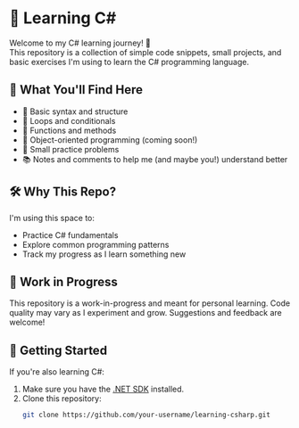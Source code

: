 # 🧠 Learning C#

Welcome to my C# learning journey! 🚀  
This repository is a collection of simple code snippets, small projects, and basic exercises I'm using to learn the C# programming language.

## 📌 What You'll Find Here

- 🌱 Basic syntax and structure
- 🔁 Loops and conditionals
- 🧮 Functions and methods
- 🧰 Object-oriented programming (coming soon!)
- 🧪 Small practice problems
- 📚 Notes and comments to help me (and maybe you!) understand better

## 🛠️ Why This Repo?

I'm using this space to:
- Practice C# fundamentals
- Explore common programming patterns
- Track my progress as I learn something new

## 🚧 Work in Progress

This repository is a work-in-progress and meant for personal learning. Code quality may vary as I experiment and grow. Suggestions and feedback are welcome!

## 📎 Getting Started

If you're also learning C#:
1. Make sure you have the [.NET SDK](https://dotnet.microsoft.com/download) installed.
2. Clone this repository:
   ```bash
   git clone https://github.com/your-username/learning-csharp.git
